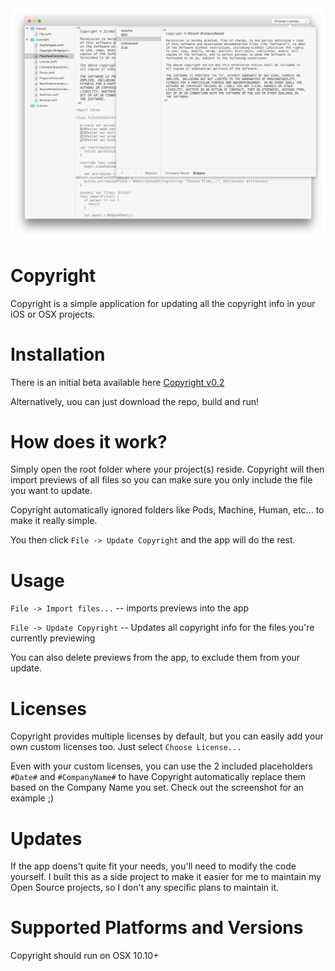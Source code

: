 <img src="Resources/copyright.png" />

# Copyright

Copyright is a simple application for updating all the copyright info in your iOS or OSX projects.

# Installation

There is an initial beta available here [Copyright v0.2](https://github.com/shaps80/Copyright/releases/download/0.2/Copyright.zip)

Alternatively, uou can just download the repo, build and run!

# How does it work?

Simply open the root folder where your project(s) reside. Copyright will then import previews of all files so you can make sure you only include the file you want to update.

Copyright automatically ignored folders like Pods, Machine, Human, etc... to make it really simple. 

You then click `File -> Update Copyright` and the app will do the rest. 

# Usage

`File -> Import files...` -- imports previews into the app

`File -> Update Copyright` -- Updates all copyright info for the files you're currently previewing

You can also delete previews from the app, to exclude them from your update.

# Licenses

Copyright provides multiple licenses by default, but you can easily add your own custom licenses too. Just select `Choose License...`

Even with your custom licenses, you can use the 2 included placeholders `#Date#` and `#CompanyName#` to have Copyright automatically replace them based on the Company Name you set. Check out the screenshot for an example ;)

# Updates

If the app doens't quite fit your needs, you'll need to modify the code yourself. I built this as a side project to make it easier for me to maintain my Open Source projects, so I don't any specific plans to maintain it.

# Supported Platforms and Versions

Copyright should run on OSX 10.10+

